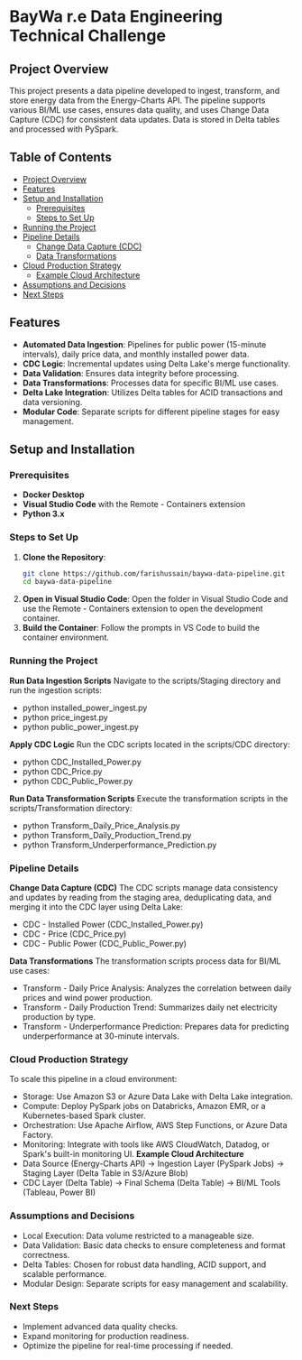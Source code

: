 # BayWa r.e Data Engineering Technical Challenge

## Project Overview
This project presents a data pipeline developed to ingest, transform, and store energy data from the Energy-Charts API. The pipeline supports various BI/ML use cases, ensures data quality, and uses Change Data Capture (CDC) for consistent data updates. Data is stored in Delta tables and processed with PySpark.

## Table of Contents
- [Project Overview](#project-overview)
- [Features](#features)
- [Setup and Installation](#setup-and-installation)
  - [Prerequisites](#prerequisites)
  - [Steps to Set Up](#steps-to-set-up)
- [Running the Project](#running-the-project)
- [Pipeline Details](#pipeline-details)
  - [Change Data Capture (CDC)](#change-data-capture-cdc)
  - [Data Transformations](#data-transformations)
- [Cloud Production Strategy](#cloud-production-strategy)
  - [Example Cloud Architecture](#example-cloud-architecture)
- [Assumptions and Decisions](#assumptions-and-decisions)
- [Next Steps](#next-steps)

## Features
- **Automated Data Ingestion**: Pipelines for public power (15-minute intervals), daily price data, and monthly installed power data.
- **CDC Logic**: Incremental updates using Delta Lake's merge functionality.
- **Data Validation**: Ensures data integrity before processing.
- **Data Transformations**: Processes data for specific BI/ML use cases.
- **Delta Lake Integration**: Utilizes Delta tables for ACID transactions and data versioning.
- **Modular Code**: Separate scripts for different pipeline stages for easy management.

## Setup and Installation

### Prerequisites
- **Docker Desktop**
- **Visual Studio Code** with the Remote - Containers extension
- **Python 3.x**

### Steps to Set Up
1. **Clone the Repository**:
   ```bash
   git clone https://github.com/farishussain/baywa-data-pipeline.git
   cd baywa-data-pipeline
2. **Open in Visual Studio Code**: 
   Open the folder in Visual Studio Code and use the Remote - Containers extension to open the development container.
3. **Build the Container**:
   Follow the prompts in VS Code to build the container environment.

### Running the Project
**Run Data Ingestion Scripts**
Navigate to the scripts/Staging directory and run the ingestion scripts:
- python installed_power_ingest.py
- python price_ingest.py
- python public_power_ingest.py

**Apply CDC Logic**
Run the CDC scripts located in the scripts/CDC directory:
- python CDC_Installed_Power.py
- python CDC_Price.py
- python CDC_Public_Power.py

**Run Data Transformation Scripts**
Execute the transformation scripts in the scripts/Transformation directory:
- python Transform_Daily_Price_Analysis.py
- python Transform_Daily_Production_Trend.py
- python Transform_Underperformance_Prediction.py

### Pipeline Details
**Change Data Capture (CDC)**
The CDC scripts manage data consistency and updates by reading from the staging area, deduplicating data, and merging it into the CDC layer using Delta Lake:
- CDC - Installed Power (CDC_Installed_Power.py)
- CDC - Price (CDC_Price.py)
- CDC - Public Power (CDC_Public_Power.py)

**Data Transformations**
The transformation scripts process data for BI/ML use cases:
- Transform - Daily Price Analysis: Analyzes the correlation between daily prices and wind power production.
- Transform - Daily Production Trend: Summarizes daily net electricity production by type.
- Transform - Underperformance Prediction: Prepares data for predicting underperformance at 30-minute intervals.

### Cloud Production Strategy
To scale this pipeline in a cloud environment:
- Storage: Use Amazon S3 or Azure Data Lake with Delta Lake integration.
- Compute: Deploy PySpark jobs on Databricks, Amazon EMR, or a Kubernetes-based Spark cluster.
- Orchestration: Use Apache Airflow, AWS Step Functions, or Azure Data Factory.
- Monitoring: Integrate with tools like AWS CloudWatch, Datadog, or Spark's built-in monitoring UI.
**Example Cloud Architecture**
- Data Source (Energy-Charts API) → Ingestion Layer (PySpark Jobs) → Staging Layer (Delta Table in S3/Azure Blob)
- CDC Layer (Delta Table) → Final Schema (Delta Table) → BI/ML Tools (Tableau, Power BI)

### Assumptions and Decisions
- Local Execution: Data volume restricted to a manageable size.
- Data Validation: Basic data checks to ensure completeness and format correctness.
- Delta Tables: Chosen for robust data handling, ACID support, and scalable performance.
- Modular Design: Separate scripts for easy management and scalability.

### Next Steps
- Implement advanced data quality checks.
- Expand monitoring for production readiness.
- Optimize the pipeline for real-time processing if needed.
